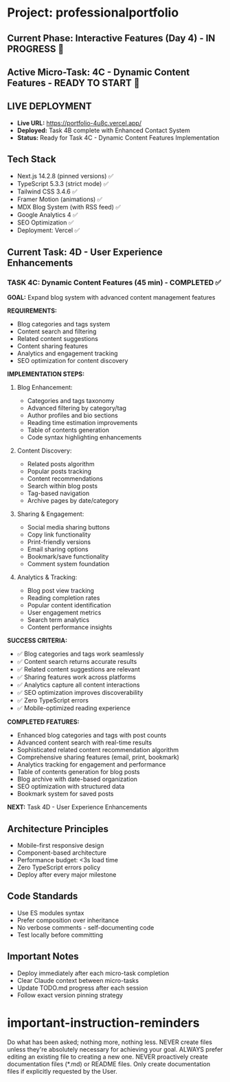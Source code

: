 # Project: professionalportfolio

## Current Phase: Interactive Features (Day 4) - IN PROGRESS 🎯
## Active Micro-Task: 4C - Dynamic Content Features - READY TO START 🎯

## LIVE DEPLOYMENT
- **Live URL:** https://portfolio-4u8c.vercel.app/
- **Deployed:** Task 4B complete with Enhanced Contact System
- **Status:** Ready for Task 4C - Dynamic Content Features Implementation

## Tech Stack
- Next.js 14.2.8 (pinned versions) ✅
- TypeScript 5.3.3 (strict mode) ✅
- Tailwind CSS 3.4.6 ✅
- Framer Motion (animations) ✅
- MDX Blog System (with RSS feed) ✅
- Google Analytics 4 ✅
- SEO Optimization ✅
- Deployment: Vercel ✅

## Current Task: 4D - User Experience Enhancements

### TASK 4C: Dynamic Content Features (45 min) - COMPLETED ✅

**GOAL:** Expand blog system with advanced content management features

**REQUIREMENTS:**
- Blog categories and tags system
- Content search and filtering
- Related content suggestions
- Content sharing features
- Analytics and engagement tracking
- SEO optimization for content discovery

**IMPLEMENTATION STEPS:**
1. Blog Enhancement:
   - Categories and tags taxonomy
   - Advanced filtering by category/tag
   - Author profiles and bio sections
   - Reading time estimation improvements
   - Table of contents generation
   - Code syntax highlighting enhancements

2. Content Discovery:
   - Related posts algorithm
   - Popular posts tracking
   - Content recommendations
   - Search within blog posts
   - Tag-based navigation
   - Archive pages by date/category

3. Sharing & Engagement:
   - Social media sharing buttons
   - Copy link functionality
   - Print-friendly versions
   - Email sharing options
   - Bookmark/save functionality
   - Comment system foundation

4. Analytics & Tracking:
   - Blog post view tracking
   - Reading completion rates
   - Popular content identification
   - User engagement metrics
   - Search term analytics
   - Content performance insights

**SUCCESS CRITERIA:**
- ✅ Blog categories and tags work seamlessly
- ✅ Content search returns accurate results
- ✅ Related content suggestions are relevant
- ✅ Sharing features work across platforms
- ✅ Analytics capture all content interactions
- ✅ SEO optimization improves discoverability
- ✅ Zero TypeScript errors
- ✅ Mobile-optimized reading experience

**COMPLETED FEATURES:**
- Enhanced blog categories and tags with post counts
- Advanced content search with real-time results
- Sophisticated related content recommendation algorithm
- Comprehensive sharing features (email, print, bookmark)
- Analytics tracking for engagement and performance
- Table of contents generation for blog posts
- Blog archive with date-based organization
- SEO optimization with structured data
- Bookmark system for saved posts

**NEXT:** Task 4D - User Experience Enhancements

## Architecture Principles
- Mobile-first responsive design
- Component-based architecture
- Performance budget: <3s load time
- Zero TypeScript errors policy
- Deploy after every major milestone

## Code Standards
- Use ES modules syntax
- Prefer composition over inheritance  
- No verbose comments - self-documenting code
- Test locally before committing

## Important Notes
- Deploy immediately after each micro-task completion
- Clear Claude context between micro-tasks
- Update TODO.md progress after each session
- Follow exact version pinning strategy


# important-instruction-reminders
Do what has been asked; nothing more, nothing less.
NEVER create files unless they're absolutely necessary for achieving your goal.
ALWAYS prefer editing an existing file to creating a new one.
NEVER proactively create documentation files (*.md) or README files. Only create documentation files if explicitly requested by the User.